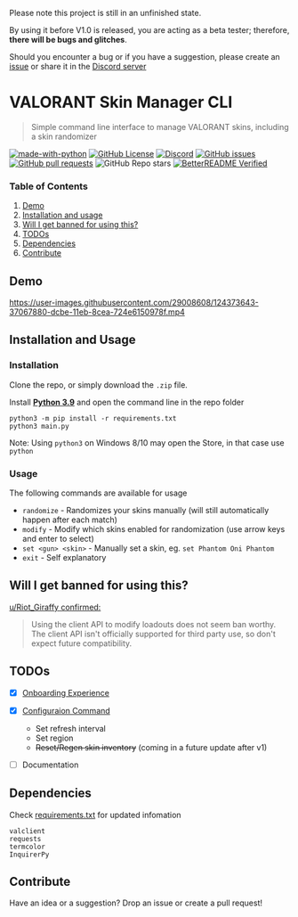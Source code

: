 Please note this project is still in an unfinished state.

By using it before V1.0 is released, you are acting as a beta tester; therefore, __there will be bugs and glitches__.

Should you encounter a bug or if you have a suggestion, please create an [issue](https://github.com/colinhartigan/valorant-skin-cli/issues) or share it in the [Discord server](https://discord.gg/uGuswsZwAT)


# VALORANT Skin Manager CLI

> Simple command line interface to manage VALORANT skins, including a skin randomizer

[![made-with-python](https://img.shields.io/badge/Made%20with-Python-1f425f.svg)](https://www.python.org/)
[![GitHub License](https://img.shields.io/github/license/colinhartigan/valorant-skin-cli)](https://github.com/colinhartigan/valorant-skin-cli/blob/master/LICENSE)
[![Discord](https://img.shields.io/badge/discord-join-7389D8?style=flat&logo=discord)](https://discord.gg/uGuswsZwAT)
[![GitHub issues](https://img.shields.io/github/issues/colinhartigan/valorant-skin-cli)](https://github.com/colinhartigan/valorant-skin-cli/issues)
[![GitHub pull requests](https://img.shields.io/github/issues-pr/colinhartigan/valorant-skin-cli)](https://github.com/colinhartigan/valorant-skin-cli/pulls)
![GitHub Repo stars](https://img.shields.io/github/stars/colinhartigan/valorant-skin-cli?style=social)
[![BetterREADME Verified](https://img.shields.io/badge/BetterREADME-Verified-grey?logo=github&labelColor=white&logoColor=grey)](https://github.com/better-readme)


### Table of Contents
1. [Demo](#demo)
2. [Installation and usage](#installation-and-usage)
3. [Will I get banned for using this?](#will-i-get-banned-for-using-this)
4. [TODOs](#todos)
5. [Dependencies](#dependencies)
6. [Contribute](#contribute)


## Demo
https://user-images.githubusercontent.com/29008608/124373643-37067880-dcbe-11eb-8cea-724e6150978f.mp4


## Installation and Usage
### Installation
Clone the repo, or simply download the `.zip` file.

Install [__Python 3.9__](https://www.python.org/downloads/release/python-377/) and open the command line in the repo folder

```shell
python3 -m pip install -r requirements.txt
python3 main.py
```

Note: Using `python3` on Windows 8/10 may open the Store, in that case use `python`

### Usage
The following commands are available for usage

- `randomize` - Randomizes your skins manually (will still automatically happen after each match)
- `modify` - Modify which skins enabled for randomization (use arrow keys and enter to select)
- `set <gun> <skin>` - Manually set a skin, eg. `set Phantom Oni Phantom`
- `exit` - Self explanatory


## Will I get banned for using this?
[u/Riot_Giraffy confirmed:](https://www.reddit.com/r/VALORANT/comments/oae5g6/i_got_tired_of_waiting_for_riot_to_add_a_skin/)
> Using the client API to modify loadouts does not seem ban worthy. The client API isn't officially supported for third party use, so don't expect future compatibility.


## TODOs
- [x] [Onboarding Experience](https://github.com/colinhartigan/valorant-skin-cli/commit/79739958c8bc632a2e8ec91f533c4fe2fba607dd#diff-bd516d79afd4ace3e4372b8ccab756b47b74da5ac479f373258ddcb3c4159ff2)
- [x] [Configuraion Command](https://github.com/colinhartigan/valorant-skin-cli/commit/973dee78becbfbda1c6f3cfd9f7e929f823ae8ec#diff-77765503b3f273fa49a93e1c5bfa59786213a26f2143d7a6ad75fbd2c38d5cd2)
  - Set refresh interval 
  - Set region
  - ~~Reset/Regen skin inventory~~ (coming in a future update after v1)
- [ ] Documentation


## Dependencies
Check [requirements.txt](https://github.com/colinhartigan/valorant-skin-cli/blob/master/requirements.txt) for updated infomation

```
valclient
requests
termcolor
InquirerPy
```

## Contribute
Have an idea or a suggestion? Drop an issue or create a pull request!

